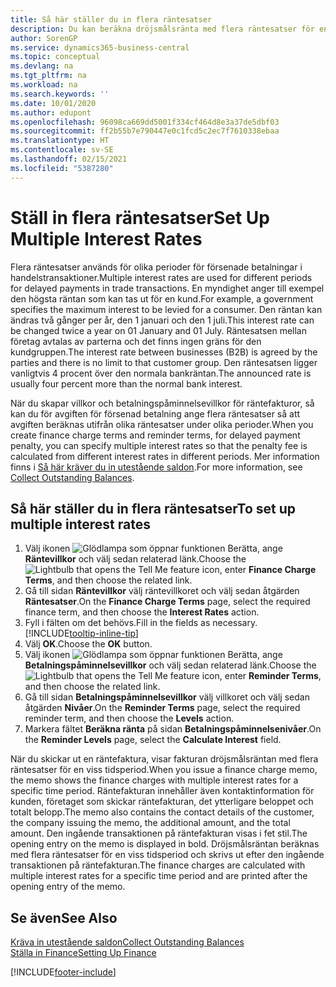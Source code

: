 ```yaml
---
title: Så här ställer du in flera räntesatser
description: Du kan beräkna dröjsmålsränta med flera räntesatser för en särskild period. Ränteberäkningen görs på samma sätt för alla dröjsmålsräntor, men räntan kan variera under en viss period.
author: SorenGP
ms.service: dynamics365-business-central
ms.topic: conceptual
ms.devlang: na
ms.tgt_pltfrm: na
ms.workload: na
ms.search.keywords: ''
ms.date: 10/01/2020
ms.author: edupont
ms.openlocfilehash: 96098ca669dd5001f334cf464d8e3a37de5dbf03
ms.sourcegitcommit: ff2b55b7e790447e0c1fcd5c2ec7f7610338ebaa
ms.translationtype: HT
ms.contentlocale: sv-SE
ms.lasthandoff: 02/15/2021
ms.locfileid: "5387280"
---
```

# <a name="set-up-multiple-interest-rates"></a><span data-ttu-id="043a7-104">Ställ in flera räntesatser</span><span class="sxs-lookup"><span data-stu-id="043a7-104">Set Up Multiple Interest Rates</span></span>
<span data-ttu-id="043a7-105">Flera räntesatser används för olika perioder för försenade betalningar i handelstransaktioner.</span><span class="sxs-lookup"><span data-stu-id="043a7-105">Multiple interest rates are used for different periods for delayed payments in trade transactions.</span></span> <span data-ttu-id="043a7-106">En myndighet anger till exempel den högsta räntan som kan tas ut för en kund.</span><span class="sxs-lookup"><span data-stu-id="043a7-106">For example, a government specifies the maximum interest to be levied for a consumer.</span></span> <span data-ttu-id="043a7-107">Den räntan kan ändras två gånger per år, den 1 januari och den 1 juli.</span><span class="sxs-lookup"><span data-stu-id="043a7-107">This interest rate can be changed twice a year on 01 January and 01 July.</span></span> <span data-ttu-id="043a7-108">Räntesatsen mellan företag avtalas av parterna och det finns ingen gräns för den kundgruppen.</span><span class="sxs-lookup"><span data-stu-id="043a7-108">The interest rate between businesses (B2B) is agreed by the parties and there is no limit to that customer group.</span></span> <span data-ttu-id="043a7-109">Den räntesatsen ligger vanligtvis 4 procent över den normala bankräntan.</span><span class="sxs-lookup"><span data-stu-id="043a7-109">The announced rate is usually four percent more than the normal bank interest.</span></span>

<span data-ttu-id="043a7-110">När du skapar villkor och betalningspåminnelsevillkor för räntefakturor, så kan du för avgiften för försenad betalning ange flera räntesatser så att avgiften beräknas utifrån olika räntesatser under olika perioder.</span><span class="sxs-lookup"><span data-stu-id="043a7-110">When you create finance charge terms and reminder terms, for delayed payment penalty, you can specify multiple interest rates so that the penalty fee is calculated from different interest rates in different periods.</span></span> <span data-ttu-id="043a7-111">Mer information finns i [Så här kräver du in utestående saldon](receivables-collect-outstanding-balances.md).</span><span class="sxs-lookup"><span data-stu-id="043a7-111">For more information, see [Collect Outstanding Balances](receivables-collect-outstanding-balances.md).</span></span>

## <a name="to-set-up-multiple-interest-rates"></a><span data-ttu-id="043a7-112">Så här ställer du in flera räntesatser</span><span class="sxs-lookup"><span data-stu-id="043a7-112">To set up multiple interest rates</span></span>  
1.  <span data-ttu-id="043a7-113">Välj ikonen ![Glödlampa som öppnar funktionen Berätta](media/ui-search/search_small.png "Berätta vad du vill göra"), ange **Räntevillkor** och välj sedan relaterad länk.</span><span class="sxs-lookup"><span data-stu-id="043a7-113">Choose the ![Lightbulb that opens the Tell Me feature](media/ui-search/search_small.png "Tell me what you want to do") icon, enter **Finance Charge Terms**, and then choose the related link.</span></span>  
2.  <span data-ttu-id="043a7-114">Gå till sidan **Räntevillkor** välj räntevillkoret och välj sedan åtgärden **Räntesatser**.</span><span class="sxs-lookup"><span data-stu-id="043a7-114">On the **Finance Charge Terms** page, select the required finance term, and then choose the **Interest Rates** action.</span></span>  
3.  <span data-ttu-id="043a7-115">Fyll i fälten om det behövs.</span><span class="sxs-lookup"><span data-stu-id="043a7-115">Fill in the fields as necessary.</span></span> [!INCLUDE[tooltip-inline-tip](includes/tooltip-inline-tip_md.md)]
4.  <span data-ttu-id="043a7-116">Välj **OK**.</span><span class="sxs-lookup"><span data-stu-id="043a7-116">Choose the **OK** button.</span></span>  
5.  <span data-ttu-id="043a7-117">Välj ikonen ![Glödlampa som öppnar funktionen Berätta](media/ui-search/search_small.png "Berätta vad du vill göra"), ange **Betalningspåminnelsevillkor** och välj sedan relaterad länk.</span><span class="sxs-lookup"><span data-stu-id="043a7-117">Choose the ![Lightbulb that opens the Tell Me feature](media/ui-search/search_small.png "Tell me what you want to do") icon, enter **Reminder Terms**, and then choose the related link.</span></span>  
6.  <span data-ttu-id="043a7-118">Gå till sidan **Betalningspåminnelsevillkor** välj villkoret och välj sedan åtgärden **Nivåer**.</span><span class="sxs-lookup"><span data-stu-id="043a7-118">On the **Reminder Terms** page, select the required reminder term, and then choose the **Levels** action.</span></span>  
7.  <span data-ttu-id="043a7-119">Markera fältet **Beräkna ränta** på sidan **Betalningspåminnelsenivåer**.</span><span class="sxs-lookup"><span data-stu-id="043a7-119">On the **Reminder Levels** page, select the **Calculate Interest** field.</span></span>  

<span data-ttu-id="043a7-120">När du skickar ut en räntefaktura, visar fakturan dröjsmålsräntan med flera räntesatser för en viss tidsperiod.</span><span class="sxs-lookup"><span data-stu-id="043a7-120">When you issue a finance charge memo, the memo shows the finance charges with multiple interest rates for a specific time period.</span></span> <span data-ttu-id="043a7-121">Räntefakturan innehåller även kontaktinformation för kunden, företaget som skickar räntefakturan, det ytterligare beloppet och totalt belopp.</span><span class="sxs-lookup"><span data-stu-id="043a7-121">The memo also contains the contact details of the customer, the company issuing the memo, the additional amount, and the total amount.</span></span> <span data-ttu-id="043a7-122">Den ingående transaktionen på räntefakturan visas i fet stil.</span><span class="sxs-lookup"><span data-stu-id="043a7-122">The opening entry on the memo is displayed in bold.</span></span> <span data-ttu-id="043a7-123">Dröjsmålsräntan beräknas med flera räntesatser för en viss tidsperiod och skrivs ut efter den ingående transaktionen på räntefakturan.</span><span class="sxs-lookup"><span data-stu-id="043a7-123">The finance charges are calculated with multiple interest rates for a specific time period and are printed after the opening entry of the memo.</span></span>  

## <a name="see-also"></a><span data-ttu-id="043a7-124">Se även</span><span class="sxs-lookup"><span data-stu-id="043a7-124">See Also</span></span>  
[<span data-ttu-id="043a7-125">Kräva in utestående saldon</span><span class="sxs-lookup"><span data-stu-id="043a7-125">Collect Outstanding Balances</span></span>](receivables-collect-outstanding-balances.md)  
[<span data-ttu-id="043a7-126">Ställa in Finance</span><span class="sxs-lookup"><span data-stu-id="043a7-126">Setting Up Finance</span></span>](finance-setup-finance.md)


[!INCLUDE[footer-include](includes/footer-banner.md)]